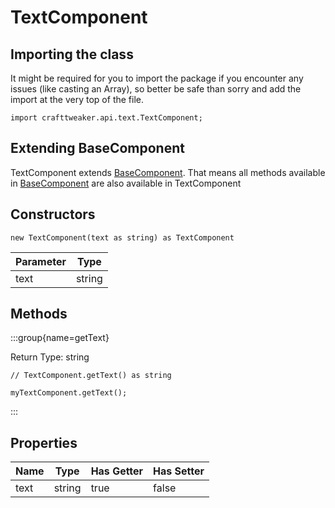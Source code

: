 # TextComponent

## Importing the class

It might be required for you to import the package if you encounter any issues (like casting an Array), so better be safe than sorry and add the import at the very top of the file.
```zenscript
import crafttweaker.api.text.TextComponent;
```


## Extending BaseComponent

TextComponent extends [BaseComponent](/vanilla/api/text/BaseComponent). That means all methods available in [BaseComponent](/vanilla/api/text/BaseComponent) are also available in TextComponent

## Constructors


```zenscript
new TextComponent(text as string) as TextComponent
```
| Parameter |  Type  |
|-----------|--------|
| text      | string |



## Methods

:::group{name=getText}

Return Type: string

```zenscript
// TextComponent.getText() as string

myTextComponent.getText();
```

:::


## Properties

| Name |  Type  | Has Getter | Has Setter |
|------|--------|------------|------------|
| text | string | true       | false      |

